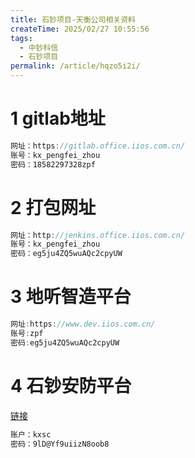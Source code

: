 ```yaml
---
title: 石钞项目-天衡公司相关资料
createTime: 2025/02/27 10:55:56
tags:
  - 中钞科信
  - 石钞项目
permalink: /article/hqzo5i2i/
---
```

# 1 gitlab地址
```js
网址：https://gitlab.office.iios.com.cn/
账号：kx_pengfei_zhou
密码：18582297328zpf
```
# 2 打包网址
```js
网址：http://jenkins.office.iios.com.cn/
账号：kx_pengfei_zhou
密码：eg5ju4ZQ5wuAQc2cpyUW
```
# 3 地听智造平台
```js
网址:https://www.dev.iios.com.cn/
账号:zpf
密码:eg5ju4ZQ5wuAQc2cpyUW
```
# 4 石钞安防平台
[链接](http://www.dev.iios.com.cn/iios-kxsc/)
```js
账户：kxsc
密码：9lD@Yf9uiizN8oob8